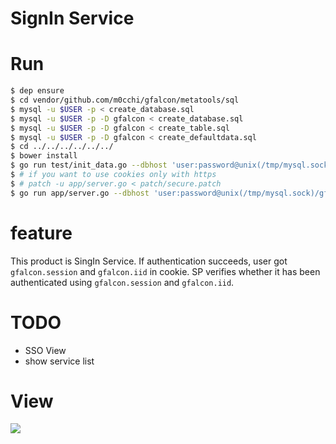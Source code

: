 # SignIn Service

# Run
```bash
$ dep ensure
$ cd vendor/github.com/m0cchi/gfalcon/metatools/sql
$ mysql -u $USER -p < create_database.sql
$ mysql -u $USER -p -D gfalcon < create_database.sql
$ mysql -u $USER -p -D gfalcon < create_table.sql
$ mysql -u $USER -p -D gfalcon < create_defaultdata.sql
$ cd ../../../../../../
$ bower install
$ go run test/init_data.go --dbhost 'user:password@unix(/tmp/mysql.sock)/gfalcon?parseTime=true'
$ # if you want to use cookies only with https
$ # patch -u app/server.go < patch/secure.patch
$ go run app/server.go --dbhost 'user:password@unix(/tmp/mysql.sock)/gfalcon?parseTime=true&loc=Asia%2FTokyo'
```

# feature
This product is SingIn Service.
If authentication succeeds, user got `gfalcon.session` and `gfalcon.iid` in cookie.
SP verifies whether it has been authenticated using `gfalcon.session` and  `gfalcon.iid`.

# TODO
- SSO View
- show service list

# View
![](https://i.gyazo.com/46b429a45ee882638cf92c90e0da251e.gif)

